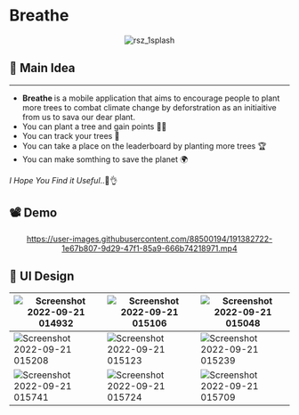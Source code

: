 # Breathe
<div align="center" height="300px">
    
![rsz_1splash](https://user-images.githubusercontent.com/88500194/191380660-7656266f-0c14-44b5-9924-1a1663072888.png)

</div>






## 🚀 Main Idea
---------------
- <b>Breathe </b>is a mobile application that aims to encourage people to plant more trees to combat
climate change by deforstration as an initiaitive from us to sava our dear plant.
- You can plant a tree and gain points 👏😄
- You can track your trees 🌱
- You can take a place on the leaderboard by planting more trees 🏆
- You can make somthing to save the planet 🌍

_I Hope You Find it Useful_..📢👌 

## 📽 Demo
<div align="center" height="300px">
  
https://user-images.githubusercontent.com/88500194/191382722-1e67b807-9d29-47f1-85a9-666b74218971.mp4
  
</div>

## 🎨 UI Design 

| ![Screenshot 2022-09-21 014932](https://user-images.githubusercontent.com/88500194/191384357-22fc1ccf-f936-4afa-80a7-a7ed3f572c7e.jpg) | ![Screenshot 2022-09-21 015106](https://user-images.githubusercontent.com/88500194/191384639-65fa2469-67fa-4cc2-9675-0dfeb321c9df.jpg) | ![Screenshot 2022-09-21 015048](https://user-images.githubusercontent.com/88500194/191384680-725a85fe-4e46-473b-8152-00226ab0ef24.jpg) |
| ---------------------------------------------- | -------------------------------------------- | ------------------------------------------- |
| ![Screenshot 2022-09-21 015208](https://user-images.githubusercontent.com/88500194/191384709-7944902b-bc64-4f83-a4d9-43c250e407ce.jpg) | ![Screenshot 2022-09-21 015123](https://user-images.githubusercontent.com/88500194/191384731-dec376b0-c9ac-43b7-813f-cdfeeea3ca96.jpg) | ![Screenshot 2022-09-21 015239](https://user-images.githubusercontent.com/88500194/191384802-02577d80-6644-444e-b3c5-488a6a4b46be.jpg) |
| ![Screenshot 2022-09-21 015741](https://user-images.githubusercontent.com/88500194/191385386-f4587eda-a542-42bb-b26f-8b87a971c46b.jpg) | ![Screenshot 2022-09-21 015724](https://user-images.githubusercontent.com/88500194/191385466-8a3f4017-2242-40aa-a73e-aa72a2cd02c1.jpg) | ![Screenshot 2022-09-21 015709](https://user-images.githubusercontent.com/88500194/191385495-53ad48c4-1a8e-4733-8368-3424346f5f1e.jpg) |











